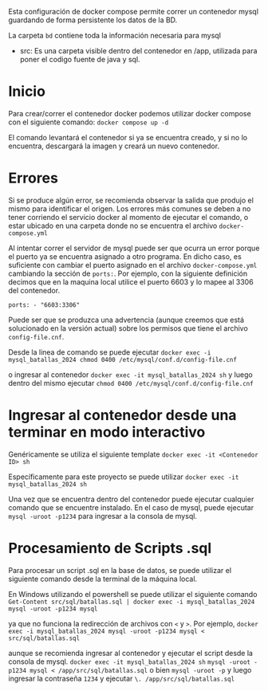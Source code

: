 Esta configuración de docker compose permite correr un contenedor mysql guardando de forma persistente los datos de la BD.

La carpeta `bd` contiene toda la información necesaria para mysql

- src: Es una carpeta visible dentro del contenedor en /app, utilizada para poner el codigo fuente de java y sql.

# Inicio

Para crear/correr el contenedor docker podemos utilizar docker compose con el siguiente comando: `docker compose up -d`

El comando levantará el contenedor si ya se encuentra creado, y si no lo encuentra, descargará la imagen y creará un nuevo contenedor.

# Errores

Si se produce algún error, se recomienda observar la salida que produjo el mismo para identificar el origen. 
Los errores más comunes se deben a no tener corriendo el servicio docker al momento de ejecutar el comando, o estar ubicado en una carpeta donde no se encuentra el archivo `docker-compose.yml`

Al intentar correr el servidor de mysql puede ser que ocurra un error porque el puerto ya se encuentra asignado a otro programa. 
En dicho caso, es suficiente con cambiar el puerto asignado en el archivo `docker-compose.yml` cambiando la sección de `ports:`. 
Por ejemplo, con la siguiente definición decimos que en la maquina local utilice el puerto 6603 y lo mapee al 3306 del contenedor. 

`
    ports:
      - "6603:3306"
`

Puede ser que se produzca una advertencia (aunque creemos que está solucionado en la versión actual) sobre los permisos que tiene el archivo `config-file.cnf`.

Desde la linea de comando se puede ejecutar
`docker exec -i mysql_batallas_2024 chmod 0400 /etc/mysql/conf.d/config-file.cnf`

o ingresar al contenedor
`docker exec -it mysql_batallas_2024 sh`
y luego dentro del mismo ejecutar
`chmod 0400 /etc/mysql/conf.d/config-file.cnf`

# Ingresar al contenedor desde una terminar en modo interactivo

Genéricamente se utiliza el siguiente template
`docker exec -it <Contenedor ID> sh`

Específicamente para este proyecto se puede utilizar
`docker exec -it mysql_batallas_2024 sh`

Una vez que se encuentra dentro del contenedor puede ejecutar cualquier comando que se encuentre instalado. En el caso de mysql, puede ejecutar `mysql -uroot -p1234` para ingresar a la consola de mysql.

# Procesamiento de Scripts .sql

Para procesar un script .sql en la base de datos, se puede utilizar el siguiente comando desde la terminal de la máquina local.

En Windows utilizando el powershell se puede utilizar el siguiente comando
`Get-Content src/sql/batallas.sql | docker exec -i mysql_batallas_2024 mysql -uroot -p1234 mysql`

ya que no funciona la redirección de archivos con `<` y `>`. Por ejemplo,
`docker exec -i mysql_batallas_2024 mysql -uroot -p1234 mysql < src/sql/batallas.sql`

aunque se recomienda ingresar al contenedor y ejecutar el script desde la consola de mysql.
`docker exec -it mysql_batallas_2024 sh`
`mysql -uroot -p1234 mysql < /app/src/sql/batallas.sql`
o bien
`mysql -uroot -p` y luego ingresar la contraseña `1234` y ejecutar `\. /app/src/sql/batallas.sql`